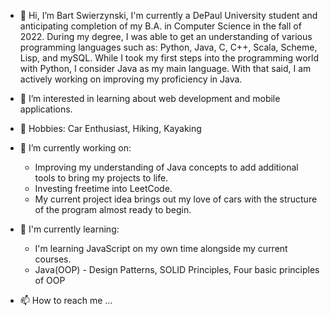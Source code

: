- 👋 Hi, I’m Bart Swierzynski, I'm currently a DePaul University student and anticipating completion of my B.A. in Computer Science in the fall of 2022. During my degree, I was able to get an understanding of various programming languages such as: Python, Java, C, C++, Scala, Scheme, Lisp, and mySQL. While I took my first steps into the programming world with Python, I consider Java as my main language. With that said, I am actively working on improving my proficiency in Java. 

- 👀 I’m interested in learning about web development and mobile applications. 

- 🌱 Hobbies: Car Enthusiast, Hiking, Kayaking

- 🌱 I’m currently working on:
   - Improving my understanding of Java concepts to add additional tools to bring my projects to life. 
   - Investing freetime into LeetCode.
   - My current project idea brings out my love of cars with the structure of the program almost ready to begin. 

- 💞️ I'm currently learning: 
  - I'm learning JavaScript on my own time alongside my current courses.
  - Java(OOP) - Design Patterns, SOLID Principles, Four basic principles of OOP

- 📫 How to reach me ...


<!---
bartswierz/bartswierz is a ✨ special ✨ repository because its `README.md` (this file) appears on your GitHub profile.
You can click the Preview link to take a look at your changes.
--->
